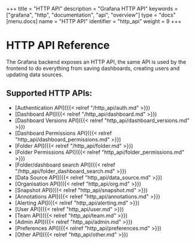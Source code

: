 +++
title = "HTTP API"
description = "Grafana HTTP API"
keywords = ["grafana", "http", "documentation", "api", "overview"]
type = "docs"
[menu.docs]
name = "HTTP API"
identifier = "http_api"
weight = 9
+++


# HTTP API Reference

The Grafana backend exposes an HTTP API, the same API is used by the frontend to do everything from saving
dashboards, creating users and updating data sources.

## Supported HTTP APIs:


* [Authentication API]({{< relref "/http_api/auth.md" >}})
* [Dashboard API]({{< relref "/http_api/dashboard.md" >}})
* [Dashboard Versions API]({{< relref "http_api/dashboard_versions.md" >}})
* [Dashboard Permissions API]({{< relref "http_api/dashboard_permissions.md" >}})
* [Folder API]({{< relref "/http_api/folder.md" >}})
* [Folder Permissions API]({{< relref "http_api/folder_permissions.md" >}})
* [Folder/dashboard search API]({{< relref "/http_api/folder_dashboard_search.md" >}})
* [Data Source API]({{< relref "http_api/data_source.md" >}})
* [Organisation API]({{< relref "http_api/org.md" >}})
* [Snapshot API]({{< relref "http_api/snapshot.md" >}})
* [Annotations API]({{< relref "http_api/annotations.md" >}})
* [Alerting API]({{< relref "http_api/alerting.md" >}})
* [User API]({{< relref "http_api/user.md" >}})
* [Team API]({{< relref "http_api/team.md" >}})
* [Admin API]({{< relref "http_api/admin.md" >}})
* [Preferences API]({{< relref "http_api/preferences.md" >}})
* [Other API]({{< relref "http_api/other.md" >}})
